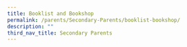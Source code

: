```yaml
---
title: Booklist and Bookshop
permalink: /parents/Secondary-Parents/booklist-bookshop/
description: ""
third_nav_title: Secondary Parents
---
```

